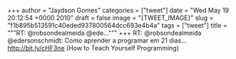 
+++
author = "Jaydson Gomes"
categories = ["tweet"]
date = "Wed May 19 20:12:54 +0000 2010"
draft = false
image = "{TWEET_IMAGE}"
slug = "f1b895b513591c40eded937800564dcc693e4b4a"
tags = ["tweet"]
title = """RT: @robsondealmeida @ede..."""
+++
RT: @robsondealmeida @edersonschmidt: Como aprender a programar em 21 dias... http://bit.ly/cHF3ne (How to Teach Yourself Programming)
